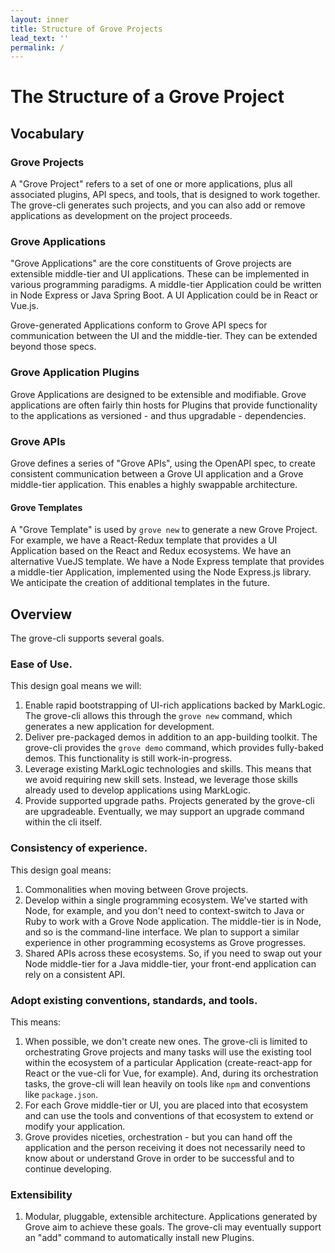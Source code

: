 ```yaml
---
layout: inner
title: Structure of Grove Projects
lead_text: ''
permalink: /
---
```


# The Structure of a Grove Project

## Vocabulary

### Grove Projects

A "Grove Project" refers to a set of one or more applications, plus all associated plugins, API specs, and tools, that is designed to work together. The grove-cli generates such projects, and you can also add or remove applications as development on the project proceeds.

### Grove Applications

"Grove Applications" are the core constituents of Grove projects are extensible middle-tier and UI applications. These can be implemented in various programming paradigms. A middle-tier Application could be written in Node Express or Java Spring Boot. A UI Application could be in React or Vue.js.

Grove-generated Applications conform to Grove API specs for communication between the UI and the middle-tier. They can be extended beyond those specs.

### Grove Application Plugins

Grove Applications are designed to be extensible and modifiable. Grove applications are often fairly thin hosts for Plugins that provide functionality to the applications as versioned - and thus upgradable - dependencies.

### Grove APIs

Grove defines a series of "Grove APIs", using the OpenAPI spec, to create consistent communication between a Grove UI application and a Grove middle-tier application. This enables a highly swappable architecture.

#### Grove Templates

A "Grove Template" is used by `grove new` to generate a new Grove Project. For example, we have a React-Redux template that provides a UI Application based on the React and Redux ecosystems. We have an alternative VueJS template. We have a Node Express template that provides a middle-tier Application, implemented using the Node Express.js library. We anticipate the creation of additional templates in the future.

## Overview

The grove-cli supports several goals.

### Ease of Use.

This design goal means we will:

1. Enable rapid bootstrapping of UI-rich applications backed by MarkLogic. The grove-cli allows this through the `grove new` command, which generates a new application for development.
2. Deliver pre-packaged demos in addition to an app-building toolkit. The grove-cli provides the `grove demo` command, which provides fully-baked demos. This functionality is still work-in-progress.
3. Leverage existing MarkLogic technologies and skills. This means that we avoid requiring new skill sets. Instead, we leverage those skills already used to develop applications using MarkLogic.
4. Provide supported upgrade paths. Projects generated by the grove-cli are upgradeable. Eventually, we may support an upgrade command within the cli itself.

### Consistency of experience.

This design goal means:

1. Commonalities when moving between Grove projects.
2. Develop within a single programming ecosystem. We've started with Node, for example, and you don't need to context-switch to Java or Ruby to work with a Grove Node application. The middle-tier is in Node, and so is the command-line interface. We plan to support a similar experience in other programming ecosystems as Grove progresses.
3. Shared APIs across these ecosystems. So, if you need to swap out your Node middle-tier for a Java middle-tier, your front-end application can rely on a consistent API.

### Adopt existing conventions, standards, and tools.

This means:

1. When possible, we don't create new ones. The grove-cli is limited to orchestrating Grove projects and many tasks will use the existing tool within the ecosystem of a particular Application (create-react-app for React or the vue-cli for Vue, for example). And, during its orchestration tasks, the grove-cli will lean heavily on tools like `npm` and conventions like `package.json`.
2. For each Grove middle-tier or UI, you are placed into that ecosystem and can use the tools and conventions of that ecosystem to extend or modify your application.
3. Grove provides niceties, orchestration - but you can hand off the application and the person receiving it does not necessarily need to know about or understand Grove in order to be successful and to continue developing.

### Extensibility

1. Modular, pluggable, extensible architecture. Applications generated by Grove aim to achieve these goals. The grove-cli may eventually support an "add" command to automatically install new Plugins.
